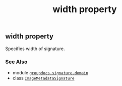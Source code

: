 ﻿---
title: width property
second_title: GroupDocs.Signature for Python via .NET API References
description: 
type: docs
url: /python-net/groupdocs.signature.domain/imagemetadatasignature/width/
is_root: false
weight: 290
---

## width property


Specifies width of signature.

### See Also
* module [`groupdocs.signature.domain`](../../)
* class [`ImageMetadataSignature`](/signature/python-net/groupdocs.signature.domain/imagemetadatasignature)
